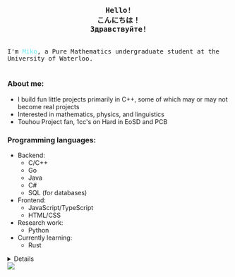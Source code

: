 <h3 align = "center"><samp>Hello!<br>こんにちは！<br>Здравствуйте!</samp></h3>
<p align = "left"><br>
    <samp>
        I'm <span style = "color:#65ebf6">Miko</span>, a Pure Mathematics undergraduate student at the University of Waterloo.<br><br>
    </samp>
</p>

### About me:
* I build fun little projects primarily in C++, some of which may or may not become real projects
* Interested in mathematics, physics, and linguistics
* Touhou Project fan, 1cc's on Hard in EoSD and PCB

### Programming languages:
* Backend: 
    * C/C++ 
    * Go
    * Java
    * C#
    * SQL (for databases)
* Frontend: 
    * JavaScript/TypeScript
    * HTML/CSS
* Research work: 
    * Python
* Currently learning:
    * Rust

<details align = "left">
    <summary>Details</summary><br>
    <p align = "center">
        <img src = "https://github-readme-stats.vercel.app/api?username=imaginarymiko&include_all_commits=true&show_icons=true&theme=tokyonight"><br>
    </p>
</details>
<a href = "https://github.com/imaginarymiko/imaginarymiko" target="_blank"><img src = "https://img.shields.io/github/last-commit/imaginarymiko/imaginarymiko?label=profile%20updated&style=flat&color=green">